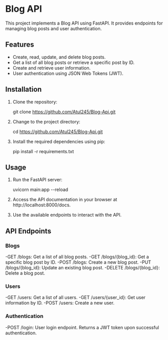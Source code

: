 # Blog API

This project implements a Blog API using FastAPI. It provides endpoints for managing blog posts and user authentication.

## Features

- Create, read, update, and delete blog posts.
- Get a list of all blog posts or retrieve a specific post by ID.
- Create and retrieve user information.
- User authentication using JSON Web Tokens (JWT).

## Installation

1. Clone the repository:

   git clone https://github.com/Atul245/Blog-Api.git
   
2. Change to the project directory:

   cd https://github.com/Atul245/Blog-Api.git
   
3. Install the required dependencies using pip:
    
    pip install -r requirements.txt

## Usage
1. Run the FastAPI server:
 
   uvicorn main:app --reload
  
2. Access the API documentation in your browser at http://localhost:8000/docs.
3. Use the available endpoints to interact with the API.

## API Endpoints

### Blogs

  -GET /blogs: Get a list of all blog posts.
  -GET /blogs/{blog_id}: Get a specific blog post by ID.
  -POST /blogs: Create a new blog post.
  -PUT /blogs/{blog_id}: Update an existing blog post.
  -DELETE /blogs/{blog_id}: Delete a blog post.
  
### Users

  -GET /users: Get a list of all users.
  -GET /users/{user_id}: Get user information by ID.
  -POST /users: Create a new user.
  
### Authentication

  -POST /login: User login endpoint. Returns a JWT token upon successful authentication.
